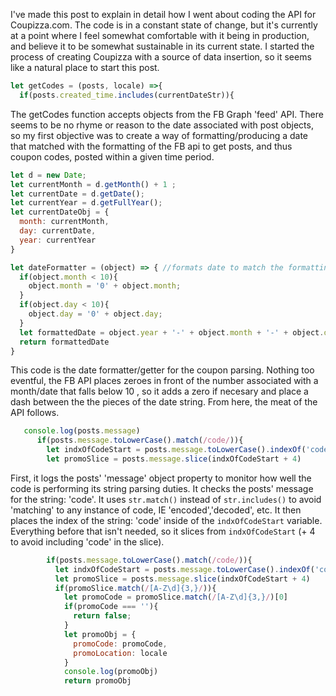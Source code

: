 I've made this post to explain in detail how I went about coding the API for Coupizza.com. The code is in a constant state of change, but it's currently at a point where I feel somewhat comfortable with it being in production, and believe it to be somewhat sustainable in its current state. I started the process of creating Coupizza with a source of data insertion, so it seems like a natural place to start this post.  

```javascript 
let getCodes = (posts, locale) =>{
  if(posts.created_time.includes(currentDateStr)){
```
The getCodes function accepts objects from the FB Graph 'feed' API. There seems to be no rhyme or reason to the date associated with post objects, so my first objective was to create a way of formatting/producing a date that matched with the formatting of the FB api to get posts, and thus coupon codes, posted within a given time period.       

```javascript
let d = new Date;
let currentMonth = d.getMonth() + 1 ;
let currentDate = d.getDate();
let currentYear = d.getFullYear();
let currentDateObj = {
  month: currentMonth,
  day: currentDate,
  year: currentYear
}

let dateFormatter = (object) => { //formats date to match the formatting of facebook dates
  if(object.month < 10){
    object.month = '0' + object.month;
  }
  if(object.day < 10){
    object.day = '0' + object.day;
  }
  let formattedDate = object.year + '-' + object.month + '-' + object.day
  return formattedDate
}
```
This code is the date formatter/getter for the coupon parsing. Nothing too eventful, the FB API places zeroes in front of the number associated with a month/date that falls below 10 , so it adds a zero if necesary and place a dash between the the pieces of the date string. From here, the meat of the API follows.     

```javascript
   console.log(posts.message)
      if(posts.message.toLowerCase().match(/code/)){
        let indxOfCodeStart = posts.message.toLowerCase().indexOf('code')
        let promoSlice = posts.message.slice(indxOfCodeStart + 4)
```
First, it logs the posts' 'message' object property to monitor how well the code is performing its string parsing duties. It checks the posts' message for the string: 'code'. It uses ```str.match()``` instead of ```str.includes()``` to avoid 'matching' to any instance of code, IE 'encoded','decoded', etc. It then places the index of the string: 'code' inside of the ```indxOfCodeStart``` variable. Everything before that isn't needed, so it slices from ```indxOfCodeStart``` (+ 4 to avoid including 'code' in the slice).           

```javascript
        if(posts.message.toLowerCase().match(/code/)){
          let indxOfCodeStart = posts.message.toLowerCase().indexOf('code')
          let promoSlice = posts.message.slice(indxOfCodeStart + 4)
          if(promoSlice.match(/[A-Z\d]{3,}/)){
            let promoCode = promoSlice.match(/[A-Z\d]{3,}/)[0]
            if(promoCode === ''){
              return false;
            }
            let promoObj = {
              promoCode: promoCode,
              promoLocation: locale
            }
            console.log(promoObj)
            return promoObj

```
